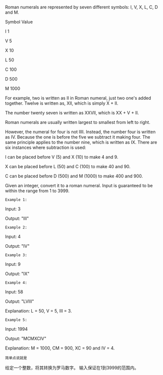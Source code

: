 Roman numerals are represented by seven different symbols: I, V, X, L, C, D and M.

Symbol         Value

I             1

V             5

X             10

L             50

C             100

D             500

M             1000

For example, two is written as II in Roman numeral, just two one's added together. Twelve is written as, XII, which is simply X + II. 

The number twenty seven is written as XXVII, which is XX + V + II.

Roman numerals are usually written largest to smallest from left to right. 

However, the numeral for four is not IIII. Instead, the number four is written as IV. Because the one is before the five we subtract it making four. The same principle applies to the number nine, which is written as IX. There are six instances where subtraction is used:

I can be placed before V (5) and X (10) to make 4 and 9. 

X can be placed before L (50) and C (100) to make 40 and 90. 

C can be placed before D (500) and M (1000) to make 400 and 900.

Given an integer, convert it to a roman numeral. Input is guaranteed to be within the range from 1 to 3999.

`Example 1:`

Input: 3

Output: "III"

`Example 2:`

Input: 4

Output: "IV"

`Example 3:`

Input: 9

Output: "IX"

`Example 4:`

Input: 58

Output: "LVIII"

Explanation: L = 50, V = 5, III = 3.

`Example 5:`

Input: 1994

Output: "MCMXCIV"

Explanation: M = 1000, CM = 900, XC = 90 and IV = 4.

`简单点说就是`

   给定一个整数，将其转换为罗马数字。 输入保证在1到3999的范围内。
